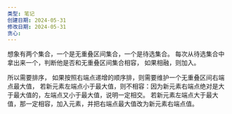 ```yaml
---
类型: 笔记
创建日期: 2024-05-31
修改日期: 2024-05-31
贪心:
---
```

想象有两个集合，一个是无重叠区间集合，一个是待选集合。
每次从待选集合中拿出来一个，判断他是否和无重叠区间集合相容，
	如果相融，则加入。

所以需要排序，
	如果按照右端点递增的顺序排，则需要维护一个无重叠区间右端点最大值，
		若新元素左端点小于最大值，则不相容：因为新元素右端点绝对是大于最大值的，左端点又小于最大值，说明一定相交。
		若新元素左端点大于最大值，那一定相容，加入元素，并把右端点最大值改为新元素右端点值。

